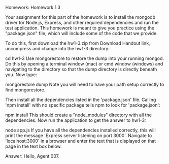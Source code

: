 Homework: Homework 1.3

Your assignment for this part of the homework is to install the mongodb driver for Node.js, Express, and other required dependencies and run the test application. This homework is meant to give you practice using the "package.json" file, which will include some of the code that we provide.

To do this, first download the hw1-3.zip from Download Handout link, uncompress and change into the hw1-3 directory:

cd hw1-3
Use mongorestore to restore the dump into your running mongod. Do this by opening a terminal window (mac) or cmd window (windows) and navigating to the directory so that the dump directory is directly beneath you. Now type:

mongorestore dump
Note you will need to have your path setup correctly to find mongorestore.

Then install all the dependencies listed in the 'package.json' file. Calling 'npm install' with no specific package tells npm to look for 'package.json':

npm install
This should create a "node_modules" directory with all the dependencies. Now run the application to get the answer to hw1-3:

node app.js
If you have all the dependencies installed correctly, this will print the message 'Express server listening on port 3000'. Navigate to 'localhost:3000' in a browser and enter the text that is displayed on that page in the text box below.


Answer:
Hello, Agent 007.